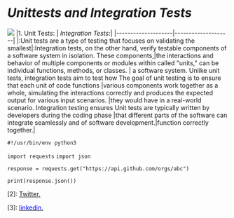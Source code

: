# ***Unittests and Integration Tests***
![](/https://s3.amazonaws.com/alx-intranet.hbtn.io/uploads/medias/2020/1/f088970b450e82c881ea.gif?X-Amz-Algorithm=AWS4-HMAC-SHA256&X-Amz-Credential=AKIARDDGGGOUSBVO6H7D%2F20230727%2Fus-east-1%2Fs3%2Faws4_request&X-Amz-Date=20230727T081217Z&X-Amz-Expires=86400&X-Amz-SignedHeaders=host&X-Amz-Signature=588b186f937857f0c19798f4625a4c2d0bdcbe51b487b96005254be0b59b6fe1)
|1. Unit Tests: | *Integration Tests:*|
|--------------------|--------------------|
|:Unit tests are a type of testing that focuses on validating the smallest|:Integration tests, on the other hand, verify 
 testable components of a software system in isolation. These components,|the interactions and behavior of multiple components or modules within 
  called "units," can be individual functions, methods, or classes. | a software system. Unlike unit tests, integration tests aim to test how
  The goal of unit testing is to ensure that each unit of code functions |various components work together as a whole, simulating the interactions 
  correctly and produces the expected output for various input scenarios. |they would have in a real-world scenario. Integration testing ensures 
  Unit tests are typically written by developers during the coding phase |that different parts of the software can integrate seamlessly and 
of software development.|function correctly together.|

`#!/usr/bin/env python3`

`import requests`
`import json`

`response = requests.get("https://api.github.com/orgs/abc")`

`print(response.json())`

[1]: [link](https://chat.openai.com/?model=text-davinci-002-render-sha)

[2]: [<span style="color:blue"></span> Twitter.](https://twitter.com/joseph_mugabi)

[3]: [<span style="color:blue">linkedin</span>.](www.linkedin.com/in/mugabijoseph)
